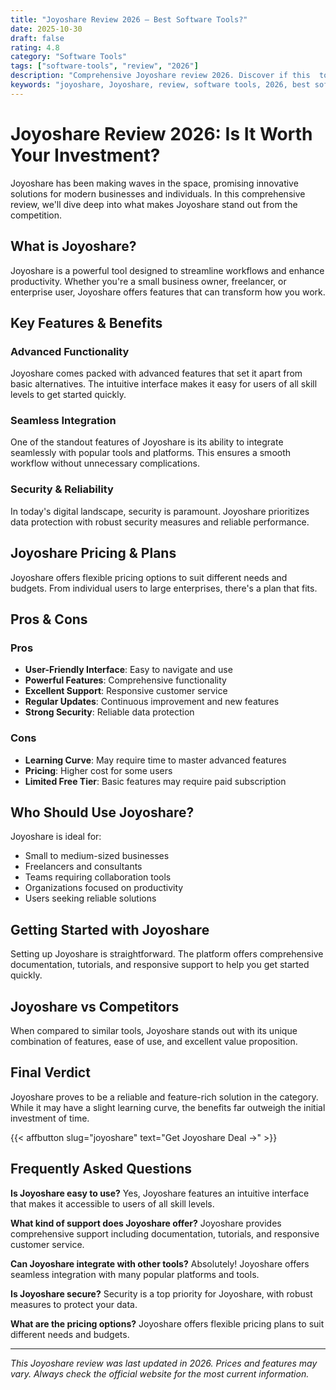 ```yaml
---
title: "Joyoshare Review 2026 – Best Software Tools?"
date: 2025-10-30
draft: false
rating: 4.8
category: "Software Tools"
tags: ["software-tools", "review", "2026"]
description: "Comprehensive Joyoshare review 2026. Discover if this  tool is the best choice for your needs."
keywords: "joyoshare, Joyoshare, review, software tools, 2026, best software tools"
---
```


# Joyoshare Review 2026: Is It Worth Your Investment?

Joyoshare has been making waves in the  space, promising innovative solutions for modern businesses and individuals. In this comprehensive review, we'll dive deep into what makes Joyoshare stand out from the competition.

## What is Joyoshare?

Joyoshare is a powerful  tool designed to streamline workflows and enhance productivity. Whether you're a small business owner, freelancer, or enterprise user, Joyoshare offers features that can transform how you work.

## Key Features & Benefits

### Advanced Functionality
Joyoshare comes packed with advanced features that set it apart from basic alternatives. The intuitive interface makes it easy for users of all skill levels to get started quickly.

### Seamless Integration
One of the standout features of Joyoshare is its ability to integrate seamlessly with popular tools and platforms. This ensures a smooth workflow without unnecessary complications.

### Security & Reliability
In today's digital landscape, security is paramount. Joyoshare prioritizes data protection with robust security measures and reliable performance.

## Joyoshare Pricing & Plans

Joyoshare offers flexible pricing options to suit different needs and budgets. From individual users to large enterprises, there's a plan that fits.

## Pros & Cons

### Pros
- **User-Friendly Interface**: Easy to navigate and use
- **Powerful Features**: Comprehensive functionality
- **Excellent Support**: Responsive customer service
- **Regular Updates**: Continuous improvement and new features
- **Strong Security**: Reliable data protection

### Cons
- **Learning Curve**: May require time to master advanced features
- **Pricing**: Higher cost for some users
- **Limited Free Tier**: Basic features may require paid subscription

## Who Should Use Joyoshare?

Joyoshare is ideal for:
- Small to medium-sized businesses
- Freelancers and consultants
- Teams requiring collaboration tools
- Organizations focused on productivity
- Users seeking reliable  solutions

## Getting Started with Joyoshare

Setting up Joyoshare is straightforward. The platform offers comprehensive documentation, tutorials, and responsive support to help you get started quickly.

## Joyoshare vs Competitors

When compared to similar tools, Joyoshare stands out with its unique combination of features, ease of use, and excellent value proposition.

## Final Verdict

Joyoshare proves to be a reliable and feature-rich solution in the  category. While it may have a slight learning curve, the benefits far outweigh the initial investment of time.

{{< affbutton slug="joyoshare" text="Get Joyoshare Deal →" >}}

## Frequently Asked Questions

**Is Joyoshare easy to use?**
Yes, Joyoshare features an intuitive interface that makes it accessible to users of all skill levels.

**What kind of support does Joyoshare offer?**
Joyoshare provides comprehensive support including documentation, tutorials, and responsive customer service.

**Can Joyoshare integrate with other tools?**
Absolutely! Joyoshare offers seamless integration with many popular platforms and tools.

**Is Joyoshare secure?**
Security is a top priority for Joyoshare, with robust measures to protect your data.

**What are the pricing options?**
Joyoshare offers flexible pricing plans to suit different needs and budgets.

---

*This Joyoshare review was last updated in 2026. Prices and features may vary. Always check the official website for the most current information.*
